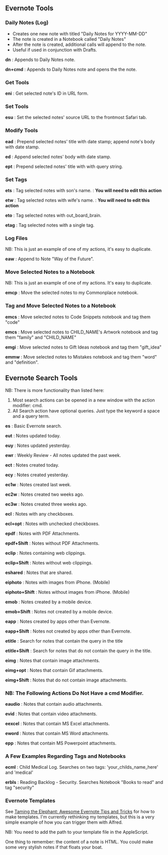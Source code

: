 ## Evernote Tools

### Daily Notes (Log)

* Creates one new note with titled "Daily Notes for YYYY-MM-DD"
* The note is created in a Notebook called "Daily Notes"
* After the note is created, additional calls will append to the note.
* Useful if used in conjunction with Drafts.


**dn**
:	Appends to Daily Notes note.

**dn+cmd**
:	Appends to Daily Notes note and opens the the note.


### Get Tools

**eni**
:	Get selected note's ID in URL form.


### Set Tools

**esu**
:	Set the selected notes' source URL to the frontmost Safari tab.


### Modify Tools

**ead**
:	Prepend selected notes' title with date stamp; append note's body with date stamp.

**ed**
:	Append selected notes' body with date stamp.

**ept**
:	Prepend selected notes' title with with query string.

### Set Tags

**ets**
:	Tag selected notes with son's name.
:	**You will need to edit this action**

**etw**
:	Tag selected notes with wife's name.
:	**You will need to edit this action**

**eto**
:	Tag selected notes with out_board_brain.

**etag**
:	Tag selected notes with a single tag.


### Log Files

NB: This is just an example of one of my actions, it's easy to duplicate.

**eaw**
:	Append to Note "Way of the Future".

### Move Selected Notes to a Notebook

NB: This is just an example of one of my actions. It's easy to duplicate.

**emcp**
:	Move the selected notes to my Commonplace notebook.

### Tag and Move Selected Notes to a Notebook

**emcs**
:	Move selected notes to Code Snippets notebook and tag them "code"

**emcs**
:	Move selected notes to CHILD_NAME's Artwork notebook and tag them "family" and "CHILD_NAME"

**emgi**
:	Move selected notes to Gift Ideas notebook and tag them "gift_idea"

**emmw**
:	Move selected notes to Mistakes notebook and tag them "word" and "definition".


## Evernote Search Tools

NB: There is more functionality than listed here:
1. Most search actions can be opened in a new window with the action modifier: cmd.
2. All Search action have optional queries. Just type the keyword a space and a query term.

**es**
:	Basic Evernote search.

**eut**
:	Notes updated today.

**euy**
:	Notes updated yesterday.

**ewr**
:	Weekly Review - All notes updated the past week.

**ect**
:	Notes created today.

**ecy**
:	Notes created yesterday.

**ec1w**
:	Notes created last week.

**ec2w**
:	Notes created two weeks ago.

**ec3w**
:	Notes created three weeks ago.

**ecl**
:	Notes with any checkboxes.

**ecl+opt**
:	Notes with unchecked checkboxes.

**epdf**
:	Notes with PDF Attachments.

**epdf+Shift**
:	Notes without PDF Attachments.

**eclip**
:	Notes containing web clippings.

**eclip+Shift**
:	Notes without web clippings.

**eshared**
:	Notes that are shared.

**eiphoto**
:	Notes with images from iPhone. (Mobile)

**eiphoto+Shift**
:	Notes without images from iPhone. (Mobile)

**emob**
:	Notes created by a mobile device.

**emob+Shift**
:	Notes not created by a mobile device.

**eapp**
:	Notes created by apps other than Evernote.

**eapp+Shift**
:	Notes not created by apps other than Evernote.

**etitle**
:	Search for notes that contain the query in the title

**etitle+Shift**
:	Search for notes that do not contain the query in the title.

**eimg**
:	Notes that contain image attachments.

**eimg+opt**
:	Notes that contain Gif attachments.

**eimg+Shift**
:	Notes that do not contain image attachments.

### NB: The Following Actions Do Not Have a cmd Modifier.

**eaudio**
:	Notes that contain audio attachments.

**evid**
:	Notes that contain video attachments.

**eexcel**
:	Notes that contain MS Excel attachments.

**eword**
:	Notes that contain MS Word attachments.

**epp**
:	Notes that contain MS Powerpoint attachments.

### A Few Examples Regarding Tags and Notebooks

**ecml**
:	Child Medical Log. Searches on two tags: 'your_childs_name_here' and 'medical'

**erbls**
: Reading Backlog - Security. Searches Notebook "Books to read" and tag "security"

### Evernote Templates

See [Taming the Elephant: Awesome Evernote Tips and Tricks](http://mac.tutsplus.com/tutorials/productivity/taming-the-elephant-awesome-evernote-tips-and-tricks/) for how to make templates. I'm currently rethinking my templates, but this is a very simple example of how you can trigger them with Alfred.

NB: You need to add the path to your template file in the AppleScript.

One thing to remember: the content of a note is HTML. You could make some very stylish notes if that floats your boat.
